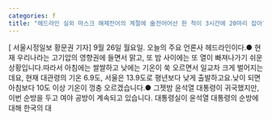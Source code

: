 ```yaml
---
categories: f
title: "헤드라인 실외 마스크 해제전어의 계절에 金전어어선 한 척이 3시간에 20마리 잡아"
---
```

[ 서울시정일보 황문권 기자] 9월 26일 월요일. 오늘의 주요 언론사 헤드라인이다.● 현재 우리나라는 고기압의 영향권에 들면서 맑고, 또 밤 사이에는 또 열이 빠져나가기 쉬운 상황입니다.따라서 아침에는 쌀쌀하고 낮에는 기온이 쑥 오르면서 일교차 크게 벌어지는데요, 현재 대관령의 기온 6.9도, 서울은 13.9도로 평년보다 낮게 출발하고요.낮이 되면 아침보다 10도 이상 기온이 껑충 오르겠습니다.● 그젯밤 윤석열 대통령이 귀국했지만, 이번 순방을 두고 여야 공방이 계속되고 있습니다. 대통령실이 윤석열 대통령의 순방에 대해 한국의 대